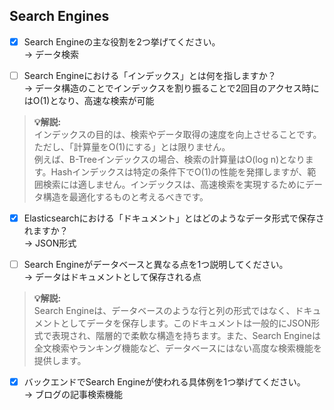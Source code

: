 ## Search Engines

- [x] Search Engineの主な役割を2つ挙げてください。  
→ データ検索  

- [ ] Search Engineにおける「インデックス」とは何を指しますか？  
→ データ構造のことでインデックスを割り振ることで2回目のアクセス時にはO(1)となり、高速な検索が可能  
> **💡解説:**  
> インデックスの目的は、検索やデータ取得の速度を向上させることです。ただし、「計算量をO(1)にする」とは限りません。  
> 例えば、B-Treeインデックスの場合、検索の計算量はO(log n)となります。Hashインデックスは特定の条件下でO(1)の性能を発揮しますが、範囲検索には適しません。インデックスは、高速検索を実現するためにデータ構造を最適化するものと考えるべきです。

- [x] Elasticsearchにおける「ドキュメント」とはどのようなデータ形式で保存されますか？  
→ JSON形式  

- [ ] Search Engineがデータベースと異なる点を1つ説明してください。  
→ データはドキュメントとして保存される点  
> **💡解説:**  
> Search Engineは、データベースのような行と列の形式ではなく、ドキュメントとしてデータを保存します。このドキュメントは一般的にJSON形式で表現され、階層的で柔軟な構造を持ちます。また、Search Engineは全文検索やランキング機能など、データベースにはない高度な検索機能を提供します。

- [x] バックエンドでSearch Engineが使われる具体例を1つ挙げてください。  
→ ブログの記事検索機能  
